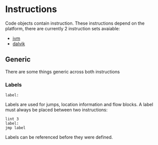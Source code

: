 # Instructions
Code objects contain instruction. These instructions depend on the platform, there are currently 2 instruction sets
avaiable:
- [jvm](instructions/Jvm)
- [dalvik](instructions/Dalvik)

## Generic
There are some things generic across both instructions

### Labels
```
label:
```
Labels are used for jumps, location information and flow blocks. A label must always be placed between two instructions:
```
lint 3
label:
jmp label
```
Labels can be referenced before they were defined.